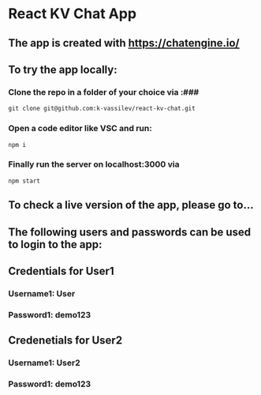 # React KV Chat App #
## The app is created with https://chatengine.io/ ##

## To try the app locally: ##

### Clone the repo in a folder of your choice via :###
```
git clone git@github.com:k-vassilev/react-kv-chat.git
```
### Open a code editor like VSC and run: ###
```
npm i
```
### Finally run the server on localhost:3000 via ###
```
npm start
```

## To check a live version of the app, please go to... ##

## The following users and passwords can be used to login to the app: ##
## Credentials for User1 ##
### Username1: User ###
### Password1: demo123 ###

## Credenetials for User2 ##
### Username1: User2 ###
### Password1: demo123 ###